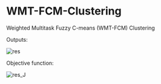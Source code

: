 # WMT-FCM-Clustering
Weighted Multitask Fuzzy C-means (WMT-FCM) Clustering

Outputs:

![res](https://github.com/alinourian/WMT-FCM-Clustering/assets/64698354/26b54040-26a8-4bca-82d0-66f84497c8ce)

Objective function:

![res_J](https://github.com/alinourian/WMT-FCM-Clustering/assets/64698354/eec02f75-9b0d-4fc1-8159-d167f2680aa7)
